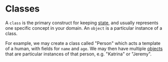 # Classes

A `class` is the primary construct for keeping [state][concept-state], and usually represents one specific concept in your domain.
An `object` is a particular instance of a class.

For example, we may create a class called "Person" which acts a template of a human, with fields for `name` and `age`. We may then have multiple [objects][concept-objects] that are particular instances of that person, e.g. "Katrina" or "Jeremy".

[concept-objects]: ./objects.md
[concept-state]: ./state.md
